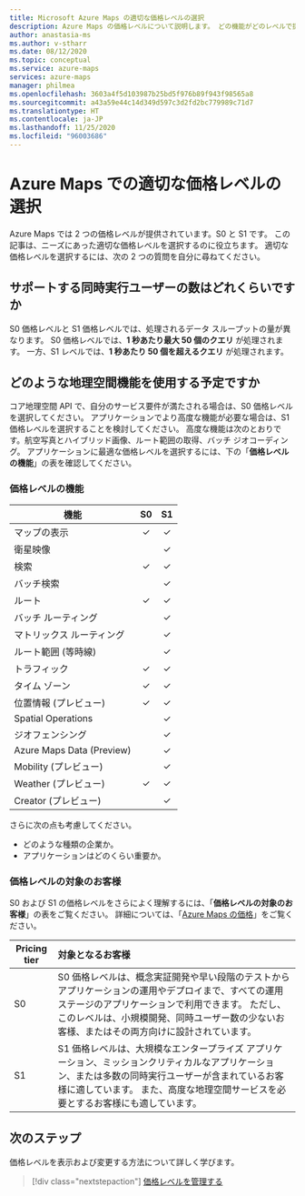 ```yaml
---
title: Microsoft Azure Maps の適切な価格レベルの選択
description: Azure Maps の価格レベルについて説明します。 どの機能がどのレベルで提供されているかを確かめ、価格レベルの選択に関する重要な考慮事項を確認します。
author: anastasia-ms
ms.author: v-stharr
ms.date: 08/12/2020
ms.topic: conceptual
ms.service: azure-maps
services: azure-maps
manager: philmea
ms.openlocfilehash: 3603a4f5d103987b25bd5f976b89f943f98565a8
ms.sourcegitcommit: a43a59e44c14d349d597c3d2fd2bc779989c71d7
ms.translationtype: HT
ms.contentlocale: ja-JP
ms.lasthandoff: 11/25/2020
ms.locfileid: "96003686"
---
```

# <a name="choose-the-right-pricing-tier-in-azure-maps"></a>Azure Maps での適切な価格レベルの選択

Azure Maps では 2 つの価格レベルが提供されています。S0 と S1 です。 この記事は、ニーズにあった適切な価格レベルを選択するのに役立ちます。 適切な価格レベルを選択するには、次の 2 つの質問を自分に尋ねてください。

## <a name="how-many-concurrent-users-do-i-plan-to-support"></a>サポートする同時実行ユーザーの数はどれくらいですか

S0 価格レベルと S1 価格レベルでは、処理されるデータ スループットの量が異なります。 S0 価格レベルでは、**1 秒あたり最大 50 個のクエリ** が処理されます。 一方、S1 レベルでは、**1 秒あたり 50 個を超えるクエリ** が処理されます。

## <a name="what-geospatial-capabilities-do-i-plan-to-use"></a>どのような地理空間機能を使用する予定ですか

コア地理空間 API で、自分のサービス要件が満たされる場合は、S0 価格レベルを選択してください。 アプリケーションでより高度な機能が必要な場合は、S1 価格レベルを選択することを検討してください。 高度な機能は次のとおりです。航空写真とハイブリッド画像、ルート範囲の取得、バッチ ジオコーディング。 アプリケーションに最適な価格レベルを選択するには、下の「**価格レベルの機能**」の表を確認してください。

### <a name="pricing-tier-capabilities"></a>価格レベルの機能

| 機能                              |        S0           |  S1      |
|-----------------------------------------|:-------------------:|:--------:|
| マップの表示                              | ✓                   | ✓       |
| 衛星映像                       |                     | ✓        |
| 検索                                  | ✓                    | ✓        |
| バッチ検索                            |                     | ✓        |
| ルート                                   | ✓                    |✓        |
| バッチ ルーティング                            |                    | ✓        |
| マトリックス ルーティング                          |                     | ✓        |
| ルート範囲 (等時線)                |                     | ✓        |
| トラフィック                                |✓                    |✓        |
| タイム ゾーン                               |✓                    |✓        |
| 位置情報 (プレビュー)                    |✓                   |✓        |
| Spatial Operations                        |                    |✓        |
| ジオフェンシング                                |                    |✓        |
| Azure Maps Data (Preview)                |                     | ✓        |
| Mobility (プレビュー)                       |                     | ✓        |
| Weather (プレビュー)                        |✓                    |✓        |
|  Creator (プレビュー)                         |                   |✓        |

さらに次の点も考慮してください。

* どのような種類の企業か。
* アプリケーションはどのくらい重要か。

### <a name="pricing-tier-targeted-customers"></a>価格レベルの対象のお客様

S0 および S1 の価格レベルをさらによく理解するには、「**価格レベルの対象のお客様**」の表をご覧ください。 詳細については、「[Azure Maps の価格](https://azure.microsoft.com/pricing/details/azure-maps/)」をご覧ください。 

| Pricing tier  |     対象となるお客様                                                                |
|-----------------|:-----------------------------------------------------------------------------------------|
| S0            |    S0 価格レベルは、概念実証開発や早い段階のテストからアプリケーションの運用やデプロイまで、すべての運用ステージのアプリケーションで利用できます。 ただし、このレベルは、小規模開発、同時ユーザー数の少ないお客様、またはその両方向けに設計されています。 
| S1            |    S1 価格レベルは、大規模なエンタープライズ アプリケーション、ミッションクリティカルなアプリケーション、または多数の同時実行ユーザーが含まれているお客様に適しています。 また、高度な地理空間サービスを必要とするお客様にも適しています。

## <a name="next-steps"></a>次のステップ

価格レベルを表示および変更する方法について詳しく学びます。

> [!div class="nextstepaction"]
> [価格レベルを管理する](how-to-manage-pricing-tier.md)
